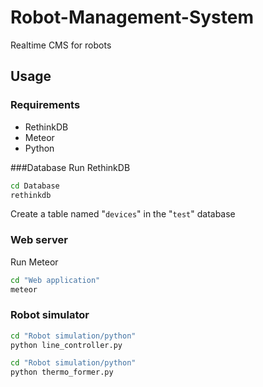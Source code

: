 # Robot-Management-System
Realtime CMS for robots

## Usage

### Requirements

- RethinkDB
- Meteor
- Python

###Database
Run RethinkDB
```sh
cd Database
rethinkdb
```

Create a table named "`devices`" in the "`test`" database

### Web server
Run Meteor
```sh
cd "Web application"
meteor
```

### Robot simulator
```sh
cd "Robot simulation/python"
python line_controller.py
```

```sh
cd "Robot simulation/python"
python thermo_former.py
```
